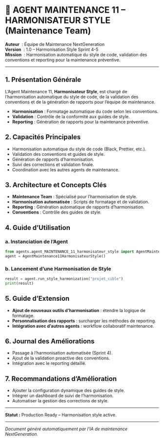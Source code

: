 # 🎨 AGENT MAINTENANCE 11 – HARMONISATEUR STYLE (Maintenance Team)

**Auteur**    : Équipe de Maintenance NextGeneration  
**Version**   : 1.0 – Harmonisation Style Sprint 4-5  
**Mission**   : Harmonisation automatique du style de code, validation des conventions et reporting pour la maintenance préventive.

---

## 1. Présentation Générale

L’Agent Maintenance 11, **Harmonisateur Style**, est chargé de l’harmonisation automatique du style de code, de la validation des conventions et de la génération de rapports pour l’équipe de maintenance.

- **Harmonisation** : Formatage automatique du code selon les conventions.
- **Validation** : Contrôle de la conformité aux guides de style.
- **Reporting** : Génération de rapports pour la maintenance préventive.

## 2. Capacités Principales

- Harmonisation automatique du style de code (Black, Prettier, etc.).
- Validation des conventions et guides de style.
- Génération de rapports d’harmonisation.
- Suivi des corrections et validation finale.
- Coordination avec les autres agents de maintenance.

## 3. Architecture et Concepts Clés

- **Maintenance Team** : Spécialisé pour l’harmonisation de style.
- **Harmonisation automatisée** : Scripts de formatage et de validation.
- **Reporting** : Génération automatique de rapports d’harmonisation.
- **Conventions** : Contrôle des guides de style.

## 4. Guide d’Utilisation

### a. Instanciation de l’Agent
```python
from agents.agent_MAINTENANCE_11_harmonisateur_style import AgentMaintenance11HarmonisateurStyle
agent = AgentMaintenance11HarmonisateurStyle()
```

### b. Lancement d’une Harmonisation de Style
```python
result = agent.run_style_harmonization("projet_cible")
print(result)
```

## 5. Guide d’Extension

- **Ajout de nouveaux outils d’harmonisation** : étendre la logique de formatage.
- **Personnalisation des rapports** : surcharger les méthodes de reporting.
- **Intégration avec d’autres agents** : workflow collaboratif maintenance.

## 6. Journal des Améliorations

- Passage à l’harmonisation automatisée (Sprint 4).
- Ajout de la validation proactive des conventions.
- Intégration avec le reporting détaillé.

## 7. Recommandations d’Amélioration

- Ajouter la configuration dynamique des guides de style.
- Intégrer un dashboard de suivi de l’harmonisation.
- Automatiser la gestion des corrections de style.

---

**Statut :** Production Ready – Harmonisation style active.

---

*Document généré automatiquement par l’IA de maintenance NextGeneration.*